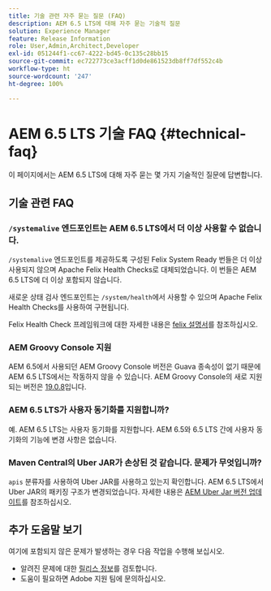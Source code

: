 ```yaml
---
title: 기술 관련 자주 묻는 질문 (FAQ)
description: AEM 6.5 LTS에 대해 자주 묻는 기술적 질문
solution: Experience Manager
feature: Release Information
role: User,Admin,Architect,Developer
exl-id: 051244f1-cc67-4222-bd45-0c135c28bb15
source-git-commit: ec722773ce3acff1d0de861523db8ff7df552c4b
workflow-type: ht
source-wordcount: '247'
ht-degree: 100%

---
```


# AEM 6.5 LTS 기술 FAQ {#technical-faq}

이 페이지에서는 AEM 6.5 LTS에 대해 자주 묻는 몇 가지 기술적인 질문에 답변합니다.

## 기술 관련 FAQ

### `/systemalive` 엔드포인트는 AEM 6.5 LTS에서 더 이상 사용할 수 없습니다.

`/systemalive` 엔드포인트를 제공하도록 구성된 Felix System Ready 번들은 더 이상 사용되지 않으며 Apache Felix Health Checks로 대체되었습니다. 이 번들은 AEM 6.5 LTS에 더 이상 포함되지 않습니다.

새로운 상태 검사 엔드포인트는 `/system/health`에서 사용할 수 있으며 Apache Felix Health Checks를 사용하여 구현됩니다.

Felix Health Check 프레임워크에 대한 자세한 내용은 [felix 설명서](https://github.com/apache/felix-dev/blob/master/healthcheck/README.md)를 참조하십시오.

### AEM Groovy Console 지원

AEM 6.5에서 사용되던 AEM Groovy Console 버전은 Guava 종속성이 없기 때문에 AEM 6.5 LTS에서는 작동하지 않을 수 있습니다. AEM Groovy Console의 새로 지원되는 버전은 [19.0.8](https://mvnrepository.com/artifact/be.orbinson.aem/aem-groovy-console/19.0.8)입니다.

### AEM 6.5 LTS가 사용자 동기화를 지원합니까?

예. AEM 6.5 LTS는 사용자 동기화를 지원합니다. AEM 6.5와 6.5 LTS 간에 사용자 동기화의 기능에 변경 사항은 없습니다.

### Maven Central의 Uber JAR가 손상된 것 같습니다. 문제가 무엇입니까?

`apis` 분류자를 사용하여 Uber JAR를 사용하고 있는지 확인합니다. AEM 6.5 LTS에서 Uber JAR의 패키징 구조가 변경되었습니다. 자세한 내용은 [AEM Uber Jar 버전 업데이트](/help/sites-deploying/upgrading-code-and-customizations.md#update-the-aem-uber-jar-version)를 참조하십시오.

## 추가 도움말 보기

여기에 포함되지 않은 문제가 발생하는 경우 다음 작업을 수행해 보십시오.
* 알려진 문제에 대한 [릴리스 정보](/help/release-notes/release-notes.md)를 검토합니다.
* 도움이 필요하면 Adobe 지원 팀에 문의하십시오.
